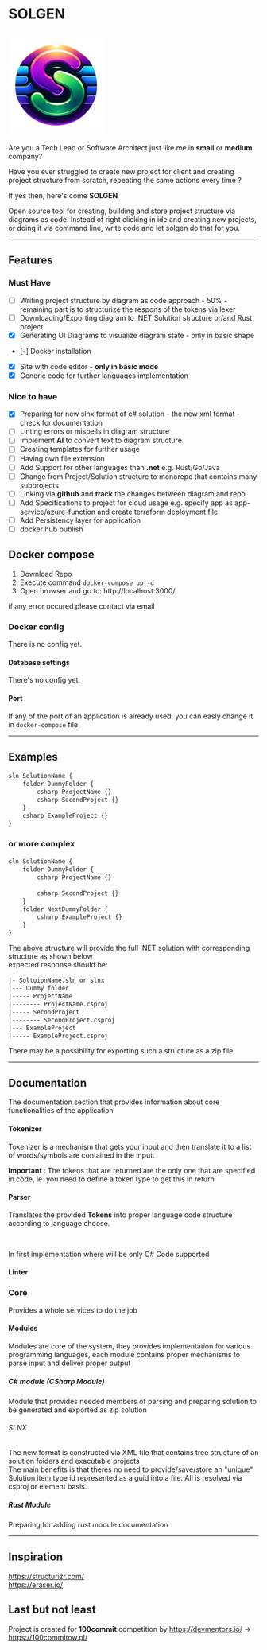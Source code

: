 # SOLGEN
![plot](./logo_192.png)
---
Are you a Tech Lead or Software Architect just like me in **small** or **medium** company? 

Have you ever struggled to create new project for client and creating project structure from scratch, repeating the same actions every time ?

If yes then, here's come **SOLGEN** <br/>

Open source tool for creating, building and store project structure via diagrams as code. Instead of right clicking in ide and creating new projects, or doing it via command line, write code and let solgen do that for you.

---

## Features

### Must Have



- [ ] Writing project structure by diagram as code approach - 50% - remaining part is to structurize the respons of the tokens via lexer
- [ ] Downloading/Exporting diagram to .NET Solution structure or/and Rust project
- [x] Generating UI Diagrams to visualize diagram state - only in basic shape
- [-] Docker installation
- [x] Site with code editor - **only in basic mode**
- [x] Generic code for further languages implementation

### Nice to have
- [x] Preparing for new slnx format of c# solution - the new xml format - check for documentation
- [ ] Linting errors or mispells in diagram structure
- [ ] Implement **AI** to convert text to diagram structure
- [ ] Creating templates for further usage
- [ ] Having own file extension
- [ ] Add Support for other languages than **.net** e.g. Rust/Go/Java
- [ ] Change from Project/Solution structure to monorepo that contains many subprojects
- [ ] Linking via **github** and **track** the changes between diagram and repo
- [ ] Add Specifications to project for cloud usage e.g. specify app as app-service/azure-function and create terraform deployment file
- [ ] Add Persistency layer for application
- [ ] docker hub publish

## Docker compose

1. Download Repo
2. Execute command `docker-compose up -d`
3. Open browser and go to: http://localhost:3000/

if any error occured please contact via email


### Docker config 

There is no config yet.

#### Database settings

There's no config yet.

#### Port

If any of the port of an application is already used, you can easly change it in `docker-compose` file

---
## Examples

```
sln SolutionName {
    folder DummyFolder {
        csharp ProjectName {}
        csharp SecondProject {}
    }
    csharp ExampleProject {}
}
```

### or more complex

```
sln SolutionName {
    folder DummyFolder {
        csharp ProjectName {}

        csharp SecondProject {}
    }
    folder NextDummyFolder {
        csharp ExampleProject {}
    }
}
```

The above structure will provide the full .NET solution with corresponding structure as shown below
<br/>
expected response should be: 

```
|- SoltuionName.sln or slnx
|--- Dummy folder 
|----- ProjectName 
|-------- ProjectName.csproj
|----- SecondProject 
|-------- SecondProject.csproj
|--- ExampleProject
|----- ExampleProject.csproj

```

There may be a possibility for exporting such a structure as a zip file. 

---
## Documentation

The documentation section that provides information about core functionalities of the application

#### Tokenizer

Tokenizer is a mechanism that gets your input and then translate it to a list of words/symbols are contained in the input. 
 <br/>

**Important** : The tokens that are returned are the only one that are specified in code, ie. you need to define a token type to get this in return 

#### Parser

Translates the provided **Tokens** into proper language code structure according to language choose. 

<br/> 

In first implementation where will be only C# Code supported

#### Linter 



### Core
Provides a whole services to do the job

#### Modules
Modules are core of the system, they provides implementation for various programming languages, each module contains proper mechanisms to parse input and deliver proper output


##### C# module (CSharp Module)
Module that provides needed members of parsing and preparing solution to be generated and exported as zip solution

###### SLNX 
The new format is constructed via XML file that contains tree structure of an solution folders and exacutable projects
<br/>
The main benefits is that theres no need to provide/save/store an "unique" Solution item type id represented as a guid into a file. All is resolved via csproj or element basis.

##### Rust Module
Preparing for adding rust module documentation

---
## Inspiration

https://structurizr.com/ <br/>
https://eraser.io/

## Last but not least
Project is created for **100commit** competition by https://devmentors.io/ -> https://100commitow.pl/